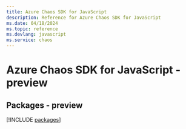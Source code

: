 ```yaml
---
title: Azure Chaos SDK for JavaScript
description: Reference for Azure Chaos SDK for JavaScript
ms.date: 04/18/2024
ms.topic: reference
ms.devlang: javascript
ms.service: chaos
---
```

# Azure Chaos SDK for JavaScript - preview
## Packages - preview
[!INCLUDE [packages](chaos-index.md)]
